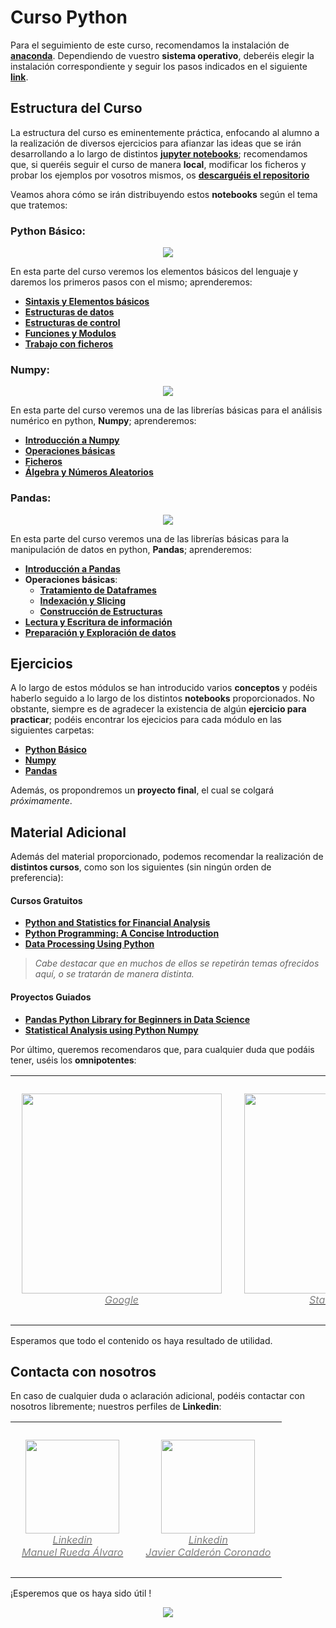 # Curso Python

Para el seguimiento de este curso, recomendamos la instalación de [**anaconda**](https://www.anaconda.com/).
Dependiendo de vuestro **sistema operativo**, deberéis elegir la instalación correspondiente y seguir los pasos indicados en el siguiente [**link**](https://docs.anaconda.com/anaconda/install/).

## Estructura del Curso

La estructura del curso es eminentemente práctica, enfocando al alumno a la realización de diversos ejercicios para afianzar las ideas que se irán desarrollando a lo largo de distintos [**jupyter notebooks**](https://jupyter.org/); recomendamos que, si queréis seguir el curso de manera **local**, modificar los ficheros y probar los ejemplos por vosotros mismos, os [**descarguéis el repositorio**](https://github.com/AfiQuants/Curso_Python/archive/main.zip)

Veamos ahora cómo se irán distribuyendo estos **notebooks** según el tema que tratemos:

### **Python Básico:** 

<div align="center">
   <a href="https://github.com/AfiQuants/Curso_Python/tree/main/1.%20Python_Basico/">
   <img src="https://3.bp.blogspot.com/-I-pXRG4ijSA/XYGcA9iILII/AAAAAAAACVg/HHB9ROtp1mUpkCTCKkjB_froP1dWbTmIACK4BGAYYCw/s1600/introToPython1.webp">
   </a>
</div>

En esta parte del curso veremos los elementos básicos del lenguaje y daremos los primeros pasos con el mismo; aprenderemos:

   * [**Sintaxis y Elementos básicos**](1.%20Python_Basico/1.Sintaxis%20y%20elementos%20basicos.ipynb)
   * [**Estructuras de datos**](1.%20Python_Basico/2.Estructuras%20de%20datos.ipynb)
   * [**Estructuras de control**](1.%20Python_Basico/3.Estructuras%20de%20control.ipynb)
   * [**Funciones y Modulos**](1.%20Python_Basico/4.Funciones%20y%20modulos.ipynb)
   * [**Trabajo con ficheros**](1.%20Python_Basico/5.Trabajo%20con%20ficheros.ipynb)
   
    
### **Numpy:** 

<div align="center">
   <a href="https://github.com/AfiQuants/Curso_Python/tree/main/2.%20Numpy/">
   <img src="https://bids.berkeley.edu/sites/default/files/styles/400x225/public/projects/numpy_project_page.jpg?itok=flrdydei">
   </a>
</div>

En esta parte del curso veremos una de las librerías básicas para el análisis numérico en python, **Numpy**; aprenderemos:

   * [**Introducción a Numpy**](2.%20Numpy/1.%20La%20base%20de%20NumPy%20-%20ndarray.ipynb)
   * [**Operaciones básicas**](2.%20Numpy/2.%20Operaciones%20sobre%20ndarrays.ipynb)
   * [**Ficheros**](2.%20Numpy/3.%20Entrada%20y%20salida%20de%20ficheros.ipynb)
   * [**Álgebra y Números Aleatorios**](2.%20Numpy/4.%20Álgebra%20lineal%20y%20generación%20de%20numeros%20aleatorios.ipynb)
    
### **Pandas:** 

<div align="center">
   <a href="https://github.com/AfiQuants/Curso_Python/tree/main/3.%20Pandas/">
   <img src="https://encrypted-tbn0.gstatic.com/images?q=tbn:ANd9GcQ-tHuIMswK4H-VjtPuTBSS07lSya4YNeh3FQ&usqp=CAU">
   </a>
</div>

En esta parte del curso veremos una de las librerías básicas para la manipulación de datos en python, **Pandas**; aprenderemos:

   * [**Introducción a Pandas**](3.%20Pandas/1.%20ructuras%20datos.ipynb)
   * **Operaciones básicas**:
      * [**Tratamiento de Dataframes**](3.%20Pandas/2.1.%20Operaciones%20básicas.ipynb)
      * [**Indexación y Slicing**](3.%20Pandas/2.2.%20Operaciones%20básicas.ipynb)
      * [**Construcción de Estructuras**](3.%20Pandas/2.3.%20Operaciones%20básicas.ipynb)
   * [**Lectura y Escritura de información**](3.%20Pandas/3.%20Lectura%20y%20escritura%20de%20informacion.ipynb)
   * [**Preparación y Exploración de datos**](3.%20Pandas/4.%20Preparación%20y%20exploración%20de%20datos.ipynb)
 
 ## Ejercicios
 A lo largo de estos módulos se han introducido varios **conceptos** y podéis haberlo seguido a lo largo de los distintos **notebooks** proporcionados.
 No obstante, siempre es de agradecer la existencia de algún **ejercicio para practicar**; podéis encontrar los ejecicios para cada módulo en las siguientes carpetas:
 
   * [**Python Básico**](https://github.com/AfiQuants/Curso_Python/tree/main/Ejercicios/1.%20Python%20b%C3%A1sico)
   * [**Numpy**](https://github.com/AfiQuants/Curso_Python/tree/main/Ejercicios/2.%20Numpy)
   * [**Pandas**](https://github.com/AfiQuants/Curso_Python/tree/main/Ejercicios/3.%20Pandas)
 
 Además, os propondremos un **proyecto final**, el cual se colgará *próximamente*.
 
 ## Material Adicional
 Además del material proporcionado, podemos recomendar la realización de **distintos cursos**, como son los siguientes (sin ningún orden de preferencia):
 
   #### Cursos Gratuitos
   * [**Python and Statistics for Financial Analysis**](https://es.coursera.org/learn/python-statistics-financial-analysis)
   * [**Python Programming: A Concise Introduction**](https://es.coursera.org/learn/python-programming-introduction)
   * [**Data Processing Using Python**](https://es.coursera.org/learn/python-data-processing)
   
>*Cabe destacar que en muchos de ellos se repetirán temas ofrecidos aquí, o se tratarán de manera distinta.*

   #### Proyectos Guiados
   * [**Pandas Python Library for Beginners in Data Science**](https://es.coursera.org/projects/pandas-python-library-beginners-data-science)
   * [**Statistical Analysis using Python Numpy**](https://es.coursera.org/projects/statistical-analysis-using-python-numpy)
   
Por último, queremos recomendaros que, para cualquier duda que podáis tener, uséis los **omnipotentes**:

<div align='center'>
   <table><tr>
   <td> 
      <p align="center" style="padding: 10px">
         <a href="https://www.google.com/">
         <img src="https://www.google.es/images/branding/googlelogo/2x/googlelogo_color_160x56dp.png" width="320">
      <br>
         <em style="color: grey">Google</em>
      </p> 
   </td>
   <td> 
      <p align="center" style="padding: 10px">
         <a href="https://stackoverflow.com/">
         <img src="https://apifriends.com/wp-content/uploads/2018/04/stackoverflow.png" width="320">
      <br>
         <em style="color: grey">StackOverflow</em>
      </p> 
   </td>
   </tr></table>
</div>

Esperamos que todo el contenido os haya resultado de utilidad.

## Contacta con nosotros
En caso de cualquier duda o aclaración adicional, podéis contactar con nosotros libremente; nuestros perfiles de **Linkedin**:

<div align='center'>
   <table><tr>
   <td> 
      <p align="center" style="padding: 10px">
         <a href="https://linkedin.com/in/manuel-rueda-álvaro-8422b1141">
         <img src="https://github.com/mlrueda/My_Private/blob/main/Images/Manuel_Rueda.png" width="150">
      <br>
         <em style="color: grey">Linkedin<br>Manuel Rueda Álvaro</em>
      </p> 
   </td>
   <td> 
      <p align="center" style="padding: 10px">
         <a href="https://linkedin.com/in/jos%C3%A9-javier-calder%C3%B3n-coronado-698b41b1/">
         <img src="https://github.com/mlrueda/My_Private/blob/main/Images/Javier_Calderon.png" width="150">
      <br>
         <em style="color: grey">Linkedin<br>Javier Calderón Coronado</em>
      </p> 
   </td>
   </tr></table>
</div>

¡Esperemos que os haya sido útil !

<div align="center">
   <img src="https://blog.sagitaz.com/wp-content/uploads/2015/11/gracias.jpg">
</div>
